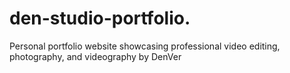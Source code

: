 # den-studio-portfolio.
Personal portfolio website showcasing professional video editing, photography, and videography by DenVer
